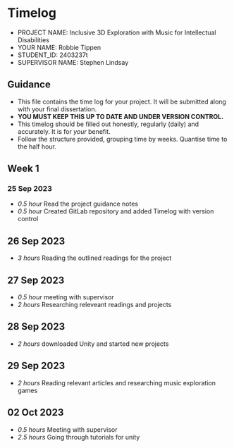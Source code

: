 # Timelog

* PROJECT NAME: Inclusive 3D Exploration with Music for Intellectual Disabilities
* YOUR NAME: Robbie Tippen
* STUDENT_ID: 2403237t
* SUPERVISOR NAME: Stephen Lindsay

## Guidance

* This file contains the time log for your project. It will be submitted along with your final dissertation.
* **YOU MUST KEEP THIS UP TO DATE AND UNDER VERSION CONTROL.**
* This timelog should be filled out honestly, regularly (daily) and accurately. It is for *your* benefit.
* Follow the structure provided, grouping time by weeks.  Quantise time to the half hour.

## Week 1

### 25 Sep 2023

* *0.5 hour* Read the project guidance notes
* *0.5 hour* Created GitLab repository and added Timelog with version control

## 26 Sep 2023

* *3 hours* Reading the outlined readings for the project

## 27 Sep 2023
* *0.5 hour* meeting with supervisor
* *2 hours* Researching releveant readings and projects

## 28 Sep 2023
* *2 hours* downloaded Unity and started new projects

## 29 Sep 2023
* *2 hours* Reading relevant articles and researching music exploration games

## 02 Oct 2023
* *0.5 hours* Meeting with supervisor
* *2.5 hours* Going through tutorials for unity
